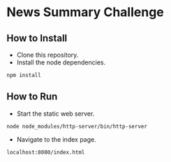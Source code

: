 # News Summary Challenge

## How to Install

* Clone this repository.
* Install the node dependencies.

```console
npm install
```

## How to Run

* Start the static web server.

```console
node node_modules/http-server/bin/http-server
```

* Navigate to the index page.

```
localhost:8080/index.html
```